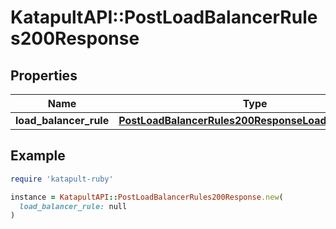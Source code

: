 # KatapultAPI::PostLoadBalancerRules200Response

## Properties

| Name | Type | Description | Notes |
| ---- | ---- | ----------- | ----- |
| **load_balancer_rule** | [**PostLoadBalancerRules200ResponseLoadBalancerRule**](PostLoadBalancerRules200ResponseLoadBalancerRule.md) |  |  |

## Example

```ruby
require 'katapult-ruby'

instance = KatapultAPI::PostLoadBalancerRules200Response.new(
  load_balancer_rule: null
)
```

